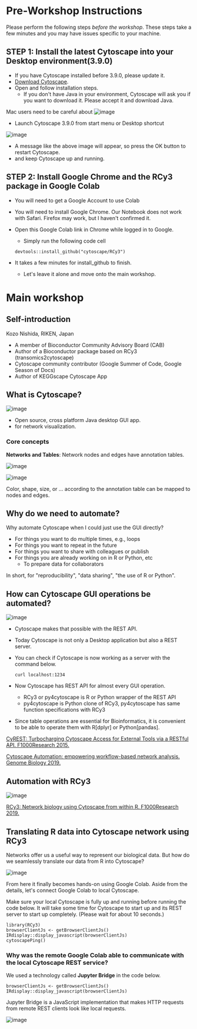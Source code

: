 # Pre-Workshop Instructions

Please perform the following steps *before the workshop*.
These steps take a few minutes
and you may have issues specific to your machine.

## STEP 1: Install the latest Cytoscape into your Desktop environment(3.9.0)
- If you have Cytoscape installed before 3.9.0, please update it.
- [Download Cytoscape](https://cytoscape.org/download.html).
- Open and follow installation steps.
  - If you don't have Java in your environment, Cytoscape will ask you if you want to download it. Please accept it and download Java.

Mac users need to be careful about
![image](https://user-images.githubusercontent.com/12192/139439069-dba3e46a-8fe2-414c-98fe-55d02ba39e32.png)

- Launch Cytoscape 3.9.0 from start menu or Desktop shortcut

![image](https://user-images.githubusercontent.com/12192/139441980-5d73579f-39dd-45da-916b-759eff99474d.png)

- A message like the above image will appear, so press the OK button to restart Cytoscape.
- and keep Cytoscape up and running.

## STEP 2: Install Google Chrome and the RCy3 package in Google Colab
- You will need to get a Google Account to use Colab
- You will need to install Google Chrome. Our Notebook does not work with Safari. Firefox may work, but I haven't confirmed it.
- Open this Google Colab link in Chrome while logged in to Google.
  - Simply run the following code cell

  ```
  devtools::install_github("cytoscape/RCy3")
  ```
- It takes a few minutes for install_github to finish.
  - Let's leave it alone and move onto the main workshop.

# Main workshop

## Self-introduction

Kozo Nishida, RIKEN, Japan
- A member of Bioconductor Community Advisory Board (CAB)
- Author of a Bioconductor package based on RCy3 (transomics2cytoscape)
- Cytoscape community contributor (Google Summer of Code, Google Season of Docs)
- Author of KEGGscape Cytoscape App

## What is Cytoscape?

![image](https://user-images.githubusercontent.com/12192/139426468-915e9a76-7e4e-4a37-aee9-3d0e344f551e.png)

- Open source, cross platform Java desktop GUI app.
- for network visualization.

### Core concepts

**Networks and Tables**: Network nodes and edges have annotation tables.

![image](https://user-images.githubusercontent.com/12192/139427094-bfd9a839-dabf-468d-8f28-6458443c8e61.png)

![image](https://user-images.githubusercontent.com/12192/139427149-4f0fe568-3851-4de6-834e-2e809e85f1be.png)

Color, shape, size, or ... according to the annotation table can be mapped to nodes and edges.

## Why do we need to automate?
Why automate Cytoscape when I could just use the GUI directly?

- For things you want to do multiple times, e.g., loops
- For things you want to repeat in the future
- For things you want to share with colleagues or publish
- For things you are already working on in R or Python, etc
  - To prepare data for collaborators

In short, for "reproducibility", "data sharing", "the use of R or Python".

## How can Cytoscape GUI operations be automated?

![image](https://user-images.githubusercontent.com/12192/139397677-80076550-e458-4bd4-9ab5-ba48ef6843b9.png)

- Cytoscape makes that possible with the REST API.
- Today Cytoscape is not only a Desktop application but also a REST server.
- You can check if Cytoscape is now working as a server with the command below.

  ```
  curl localhost:1234
  ```

- Now Cytoscape has REST API for almost every GUI operation.
  - RCy3 or py4cytoscape is R or Python wrapper of the REST API
  - py4cytoscape is Python clone of RCy3, py4cytoscape has same function specifications with RCy3
- Since table operations are essential for Bioinformatics, it is convenient to be able to operate them with R[dplyr] or Python[pandas].

[CyREST: Turbocharging Cytoscape Access for External Tools via a RESTful API. F1000Research 2015.](https://dx.doi.org/10.12688%2Ff1000research.6767.1)

[Cytoscape Automation: empowering workflow-based network analysis. Genome Biology 2019.](https://doi.org/10.1186/s13059-019-1758-4)

## Automation with RCy3

![image](https://user-images.githubusercontent.com/12192/139400142-8a2a764b-dbbe-4e47-9d3c-d4cc07602468.png)

[RCy3: Network biology using Cytoscape from within R. F1000Research 2019.](https://f1000research.com/articles/8-1774)

## Translating R data into Cytoscape network using RCy3

Networks offer us a useful way to represent our biological data.
But how do we seamlessly translate our data from R into Cytoscape?

![image](https://user-images.githubusercontent.com/12192/139404069-536a67a2-e8fe-4072-bc42-74bfb060f924.png)

From here it finally becomes hands-on using Google Colab.
Aside from the details, let's connect Google Colab to local Cytoscape.

Make sure your local Cytoscape is fully up and running before running the code below.
It will take some time for Cytoscape to start up and its REST server to start up completely.
(Please wait for about 10 seconds.)

```{r}
library(RCy3)
browserClientJs <- getBrowserClientJs()
IRdisplay::display_javascript(browserClientJs)
cytoscapePing()
```

### Why was the remote Google Colab able to communicate with the local Cytoscape REST service?

We used a technology called **Jupyter Bridge** in the code below.
```
browserClientJs <- getBrowserClientJs()
IRdisplay::display_javascript(browserClientJs)
```

Jupyter Bridge is a JavaScript implementation that makes HTTP requests from remote REST clients look like local requests.

![image](https://user-images.githubusercontent.com/12192/139530994-8afd99b2-1175-46b3-9ad7-166d8ba78f2a.png)

